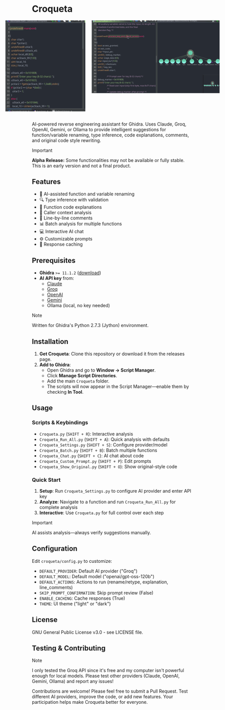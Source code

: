 # Croqueta

<div style="display:flex; justify-content:center; gap:20px; flex-wrap:nowrap; align-items:flex-start;">
  <img src="./assets/overall.gif" alt="Overall showcase." style="flex-shrink:0; width:250px;">
  <img src="./assets/show_original.gif" alt="Show original showcase." style="flex-shrink:0; width:400px;">
</div>



<br>

AI-powered reverse engineering assistant for Ghidra. Uses Claude, Groq, OpenAI, Gemini, or Ollama to provide intelligent suggestions for function/variable renaming, type inference, code explanations, comments, and original code style rewriting.

> [!IMPORTANT]
> **Alpha Release:** Some functionalities may not be available or fully stable. This is an early version and not a final product.


## Features

- 🤖 AI-assisted function and variable renaming
- 🔍 Type inference with validation
- 📝 Function code explanations
- 🔗 Caller context analysis
- 💬 Line-by-line comments
- 📊 Batch analysis for multiple functions
- 💻 Interactive AI chat
- ⚙️ Customizable prompts
- 🚀 Response caching

## Prerequisites

- **Ghidra** `>= 11.1.2` ([download](https://ghidra-sre.org))
- **AI API key** from:
  - [Claude](https://www.anthropic.com/api)
  - [Groq](https://console.groq.com/keys)
  - [OpenAI](https://platform.openai.com/api-keys)
  - [Gemini](https://makersuite.google.com/app/apikey)
  - Ollama (local, no key needed)

> [!NOTE]
> Written for Ghidra's Python 2.7.3 (Jython) environment.

## Installation

1. **Get Croqueta**: Clone this repository or download it from the releases page.  
2. **Add to Ghidra**:  
   - Open Ghidra and go to **Window → Script Manager**.  
   - Click **Manage Script Directories**.  
   - Add the main `Croqueta` folder.  
   - The scripts will now appear in the Script Manager—enable them by checking **In Tool**.


## Usage

### Scripts & Keybindings

- `Croqueta.py` (`SHIFT + R`): Interactive analysis
- `Croqueta_Run_All.py` (`SHIFT + A`): Quick analysis with defaults
- `Croqueta_Settings.py` (`SHIFT + S`): Configure provider/model
- `Croqueta_Batch.py` (`SHIFT + B`): Batch multiple functions
- `Croqueta_Chat.py` (`SHIFT + C`): AI chat about code
- `Croqueta_Custom_Prompt.py` (`SHIFT + P`): Edit prompts
- `Croqueta_Show_Original.py` (`SHIFT + O`): Show original-style code

### Quick Start

1. **Setup**: Run `Croqueta_Settings.py` to configure AI provider and enter API key
2. **Analyze**: Navigate to a function and run `Croqueta_Run_All.py` for complete analysis
3. **Interactive**: Use `Croqueta.py` for full control over each step

> [!IMPORTANT]
> AI assists analysis—always verify suggestions manually.

## Configuration

Edit `croqueta/config.py` to customize:

- `DEFAULT_PROVIDER`: Default AI provider ("Groq")
- `DEFAULT_MODEL`: Default model ("openai/gpt-oss-120b")
- `DEFAULT_ACTIONS`: Actions to run (rename/retype, explanation, line_comments)
- `SKIP_PROMPT_CONFIRMATION`: Skip prompt review (False)
- `ENABLE_CACHING`: Cache responses (True)
- `THEME`: UI theme ("light" or "dark")

## License

GNU General Public License v3.0 - see LICENSE file.

## Testing & Contributing

> [!NOTE]
> I only tested the Groq API since it's free and my computer isn't powerful enough for local models. Please test other providers (Claude, OpenAI, Gemini, Ollama) and report any issues!

Contributions are welcome! Please feel free to submit a Pull Request. Test different AI providers, improve the code, or add new features. Your participation helps make Croqueta better for everyone.
